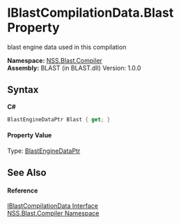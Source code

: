 # IBlastCompilationData.Blast Property 
 

blast engine data used in this compilation

**Namespace:**&nbsp;<a href="N_NSS_Blast_Compiler">NSS.Blast.Compiler</a><br />**Assembly:**&nbsp;BLAST (in BLAST.dll) Version: 1.0.0

## Syntax

**C#**<br />
``` C#
BlastEngineDataPtr Blast { get; }
```


#### Property Value
Type: <a href="T_NSS_Blast_BlastEngineDataPtr">BlastEngineDataPtr</a>

## See Also


#### Reference
<a href="T_NSS_Blast_Compiler_IBlastCompilationData">IBlastCompilationData Interface</a><br /><a href="N_NSS_Blast_Compiler">NSS.Blast.Compiler Namespace</a><br />